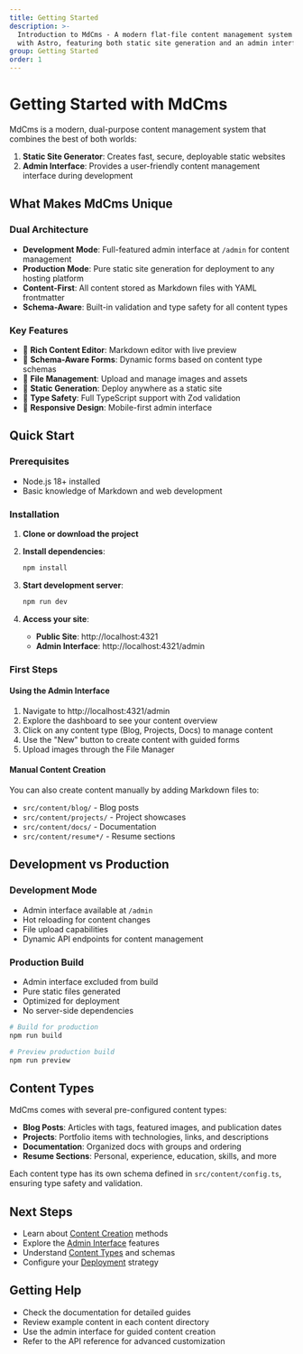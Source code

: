 ```yaml
---
title: Getting Started
description: >-
  Introduction to MdCms - A modern flat-file content management system built
  with Astro, featuring both static site generation and an admin interface
group: Getting Started
order: 1
---
```


# Getting Started with MdCms

MdCms is a modern, dual-purpose content management system that combines the best of both worlds:

1. **Static Site Generator**: Creates fast, secure, deployable static websites
2. **Admin Interface**: Provides a user-friendly content management interface during development

## What Makes MdCms Unique

### Dual Architecture
- **Development Mode**: Full-featured admin interface at `/admin` for content management
- **Production Mode**: Pure static site generation for deployment to any hosting platform
- **Content-First**: All content stored as Markdown files with YAML frontmatter
- **Schema-Aware**: Built-in validation and type safety for all content types

### Key Features
- 📝 **Rich Content Editor**: Markdown editor with live preview
- 🎨 **Schema-Aware Forms**: Dynamic forms based on content type schemas
- 📁 **File Management**: Upload and manage images and assets
- 🚀 **Static Generation**: Deploy anywhere as a static site
- 🔧 **Type Safety**: Full TypeScript support with Zod validation
- 📱 **Responsive Design**: Mobile-first admin interface

## Quick Start

### Prerequisites
- Node.js 18+ installed
- Basic knowledge of Markdown and web development

### Installation

1. **Clone or download the project**
2. **Install dependencies**:
   ```bash
   npm install
   ```

3. **Start development server**:
   ```bash
   npm run dev
   ```

4. **Access your site**:
   - **Public Site**: http://localhost:4321
   - **Admin Interface**: http://localhost:4321/admin

### First Steps

#### Using the Admin Interface
1. Navigate to http://localhost:4321/admin
2. Explore the dashboard to see your content overview
3. Click on any content type (Blog, Projects, Docs) to manage content
4. Use the "New" button to create content with guided forms
5. Upload images through the File Manager

#### Manual Content Creation
You can also create content manually by adding Markdown files to:
- `src/content/blog/` - Blog posts
- `src/content/projects/` - Project showcases  
- `src/content/docs/` - Documentation
- `src/content/resume*/` - Resume sections

## Development vs Production

### Development Mode
- Admin interface available at `/admin`
- Hot reloading for content changes
- File upload capabilities
- Dynamic API endpoints for content management

### Production Build
- Admin interface excluded from build
- Pure static files generated
- Optimized for deployment
- No server-side dependencies

```bash
# Build for production
npm run build

# Preview production build
npm run preview
```

## Content Types

MdCms comes with several pre-configured content types:

- **Blog Posts**: Articles with tags, featured images, and publication dates
- **Projects**: Portfolio items with technologies, links, and descriptions
- **Documentation**: Organized docs with groups and ordering
- **Resume Sections**: Personal, experience, education, skills, and more

Each content type has its own schema defined in `src/content/config.ts`, ensuring type safety and validation.

## Next Steps

- Learn about [Content Creation](./content-creation) methods
- Explore the [Admin Interface](./admin-interface) features
- Understand [Content Types](./content-types) and schemas
- Configure your [Deployment](./deployment) strategy

## Getting Help

- Check the documentation for detailed guides
- Review example content in each content directory
- Use the admin interface for guided content creation
- Refer to the API reference for advanced customization

